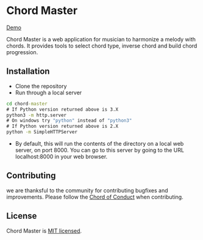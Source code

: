 # Chord Master

[Demo](https://fanzhangg.github.io/chord-master/)

Chord Master is a web application for musician to harmonize a melody with chords. It provides tools to select chord type, inverse chord and build chord progression.

## Installation

- Clone the repository
- Run through a local server
```cmd
cd chord-master
# If Python version returned above is 3.X
python3 -m http.server
# On windows try "python" instead of "python3"
# If Python version returned above is 2.X
python -m SimpleHTTPServer
```
- By default, this will run the contents of the directory on a local web server, on port 8000. You can go to this server by going to the URL localhost:8000 in your web browser. 

## Contributing
we are thanksful to the community for contributing bugfixes and improvements. Please follow the [Chord of Conduct](./CODE_OF_CONDUCT.md) when contributing.

## License

Chord Master is [MIT licensed](./LICENSE).

